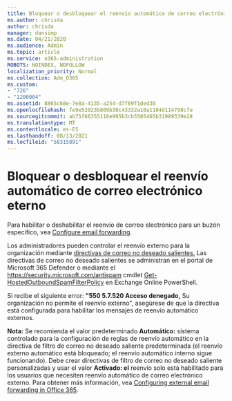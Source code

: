 ```yaml
---
title: Bloquear o desbloquear el reenvío automático de correo electrónico externo
ms.author: chrisda
author: chrisda
manager: dansimp
ms.date: 04/21/2020
ms.audience: Admin
ms.topic: article
ms.service: o365-administration
ROBOTS: NOINDEX, NOFOLLOW
localization_priority: Normal
ms.collection: Adm_O365
ms.custom:
- "726"
- "1200004"
ms.assetid: 8865c68e-7e8a-4135-a254-d7f69f1ded30
ms.openlocfilehash: fe9e52023b809b38c43332a10a1184d114798cfe
ms.sourcegitcommit: ab75f66355116e995b3cb5505465b31989339e28
ms.translationtype: MT
ms.contentlocale: es-ES
ms.lasthandoff: 08/13/2021
ms.locfileid: "58315891"
---
```

# <a name="block-or-unblock-eternal-automatic-email-forwarding"></a>Bloquear o desbloquear el reenvío automático de correo electrónico eterno

Para habilitar o deshabilitar el reenvío de correo electrónico para un buzón específico, vea [Configure email forwarding](https://docs.microsoft.com/microsoft-365/admin/email/configure-email-forwarding).

Los administradores pueden controlar el reenvío externo para la organización mediante [directivas de correo no deseado salientes.](https://docs.microsoft.com/microsoft-365/security/office-365-security/configure-the-outbound-spam-policy) Las directivas de correo no deseado salientes se administran en el portal de Microsoft 365 Defender o mediante el <https://security.microsoft.com/antispam> cmdlet [Get-HostedOutboundSpamFilterPolicy](https://docs.microsoft.com/powershell/module/exchange/get-hostedoutboundspamfilterpolicy) en Exchange Online PowerShell.

Si recibe el siguiente error: **"550 5.7.520 Acceso denegado,** Su organización no permite el reenvío externo", asegúrese de que la directiva está configurada para habilitar los mensajes de reenvío automático externos.

**Nota:** Se recomienda el valor predeterminado  **Automático:** sistema controlado para la configuración de reglas de reenvío automático en la directiva de filtro de correo no deseado saliente predeterminada (el reenvío externo automático está bloqueado; el reenvío automático interno sigue funcionando). Debe crear directivas de filtro de correo no deseado saliente personalizadas y usar el valor **Activado: el** reenvío solo está habilitado para los usuarios que necesiten reenvío automático de correo electrónico externo. Para obtener más información, vea [Configuring external email forwarding in Office 365](https://docs.microsoft.com/microsoft-365/security/office-365-security/external-email-forwarding).
